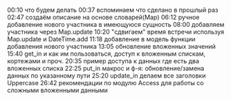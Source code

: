 00:10 что будем делать
00:37 вспоминаем что сделано в прошлый раз
02:47 создаём описание на основе словарей(Map)
06:12 ручное добавление нового участника в имеющуюся сущность
08:00 добавляем участника через Map.update
10:20 "сдвигаем" время встречи используя Map.update и DateTime.add
11:18 добавление в модель функции добавления нового участника
13:05 обновление вложенных значений
15:40 get_in и как им пользоваться, доступ к вложенным спискам, кортежами и проч.
20:35 пример доступа к данных где есть два вложенных списка
22:25 put_in макрос и ф-я: обновление/замена данных по указанному пути
25:20 update_in делаем все заголовки Uppercase
26:42 рекомендации по модулю Access для работы со сложными вложенными данными
